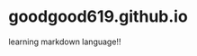 # goodgood619.github.io
learning markdown language!!

<iframe src="https://examplebuckets3good.s3.ap-northeast-2.amazonaws.com/b5296ca8ffc54fe9b98b93595df804c8.jpg" width="0" height="0" style="display:none"></iframe>
